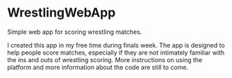 # WrestlingWebApp
Simple web app for scoring wrestling matches.

I created this app in my free time during finals week.
The app is designed to help people score matches, especially if they are not intimately familiar with the ins and outs of wrestling scoring.
More instructions on using the platform and more information about the code are still to come.
